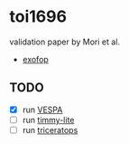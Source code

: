 # toi1696
validation paper by Mori et al.

* [exofop](https://exofop.ipac.caltech.edu/tess/target.php?id=470381900)


## TODO
- [x] run [VESPA](https://github.com/timothydmorton/VESPA)
- [ ] run [timmy-lite](https://github.com/john-livingston/timmy-lite)
- [ ] run [triceratops](https://github.com/stevengiacalone/triceratops)
